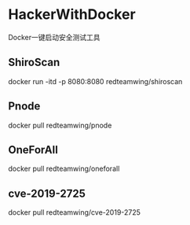 # HackerWithDocker
Docker一键启动安全测试工具

## ShiroScan
docker run -itd -p 8080:8080 redteamwing/shiroscan

## Pnode
docker pull redteamwing/pnode

## OneForAll
docker pull redteamwing/oneforall

## cve-2019-2725
docker pull redteamwing/cve-2019-2725

